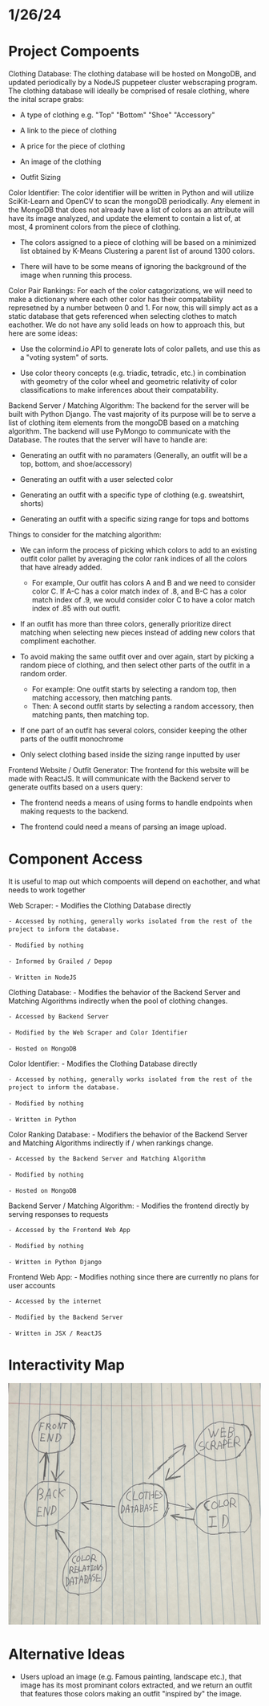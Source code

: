 # 1/26/24

# Project Compoents

Clothing Database: The clothing database will be hosted on MongoDB, and updated periodically by a NodeJS puppeteer cluster webscraping program. The clothing database will ideally be comprised of resale clothing, where the inital scrape grabs:

- A type of clothing e.g. "Top" "Bottom" "Shoe" "Accessory"

- A link to the piece of clothing

- A price for the piece of clothing

- An image of the clothing

- Outfit Sizing

Color Identifier: The color identifier will be written in Python and will utilize SciKit-Learn and OpenCV to scan the mongoDB periodically. Any element in the MongoDB that does not already have a list of colors as an attribute will have its image analyzed, and update the element to contain a list of, at most, 4 prominent colors from the piece of clothing.

- The colors assigned to a piece of clothing will be based on a minimized list obtained by K-Means Clustering a parent list of around 1300 colors.

- There will have to be some means of ignoring the background of the image when running this process.

Color Pair Rankings: For each of the color catagorizations, we will need to make a dictionary where each other color has their compatability represetned by a number between 0 and 1. For now, this will simply act as a static database that gets referenced when selecting clothes to match eachother. We do not have any solid leads on how to approach this, but here are some ideas:

- Use the colormind.io API to generate lots of color pallets, and use this as a "voting system" of sorts.

- Use color theory concepts (e.g. triadic, tetradic, etc.) in combination with geometry of the color wheel and geometric relativity of color classifications to make inferences about their compatability.

Backend Server / Matching Algorithm: The backend for the server will be built with Python Django. The vast majority of its purpose will be to serve a list of clothing item elements from the mongoDB based on a matching algorithm. The backend will use PyMongo to communicate with the Database. The routes that the server will have to handle are:

- Generating an outfit with no paramaters (Generally, an outfit will be a top, bottom, and shoe/accessory)

- Generating an outfit with a user selected color

- Generating an outfit with a specific type of clothing (e.g. sweatshirt, shorts)

- Generating an outfit with a specific sizing range for tops and bottoms

Things to consider for the matching algorithm:

- We can inform the process of picking which colors to add to an existing outfit color pallet by averaging the color rank indices of all the colors that have already added.
    - For example, Our outfit has colors A and B and we need to consider color C. If A-C has a color match index of .8, and B-C has a color match index of .9, we would consider color C to have a color match index of .85 with out outfit.

- If an outfit has more than three colors, generally prioritize direct matching when selecting new pieces instead of adding new colors that compliment eachother.

- To avoid making the same outfit over and over again, start by picking a random piece of clothing, and then select other parts of the outfit in a random order.
    - For example: One outfit starts by selecting a random top, then matching accessory, then matching pants.
    - Then: A second outfit starts by selecting a random accessory, then matching pants, then matching top.

- If one part of an outfit has several colors, consider keeping the other parts of the outfit monochrome

- Only select clothing based inside the sizing range inputted by user

Frontend Website / Outfit Generator: The frontend for this website will be made with ReactJS. It will communicate with the Backend server to generate outfits based on a users query:

- The frontend needs a means of using forms to handle endpoints when making requests to the backend.

- The frontend could need a means of parsing an image upload.


# Component Access 

It is useful to map out which compoents will depend on eachother, and what needs to work together

Web Scraper:
    - Modifies the Clothing Database directly

    - Accessed by nothing, generally works isolated from the rest of the project to inform the database.

    - Modified by nothing

    - Informed by Grailed / Depop

    - Written in NodeJS

Clothing Database:
    - Modifies the behavior of the Backend Server and Matching Algorithms indirectly when the pool of clothing changes.

    - Accessed by Backend Server

    - Modified by the Web Scraper and Color Identifier

    - Hosted on MongoDB

Color Identifier:
    - Modifies the Clothing Database directly

    - Accessed by nothing, generally works isolated from the rest of the project to inform the database.

    - Modified by nothing

    - Written in Python

Color Ranking Database:
    - Modifiers the behavior of the Backend Server and Matching Algorithms indirectly if / when rankings change.

    - Accessed by the Backend Server and Matching Algorithm

    - Modified by nothing

    - Hosted on MongoDB

Backend Server / Matching Algorithm:
    - Modifies the frontend directly by serving responses to requests

    - Accessed by the Frontend Web App

    - Modified by nothing

    - Written in Python Django

Frontend Web App:
    - Modifies nothing since there are currently no plans for user accounts

    - Accessed by the internet

    - Modified by the Backend Server

    - Written in JSX / ReactJS


# Interactivity Map
![Interactivity Map](../images/interactivity-map.jpeg)
# Alternative Ideas

- Users upload an image (e.g. Famous painting, landscape etc.), that image has its most prominant colors extracted, and we return an outfit that features those colors making an outfit "inspired by" the image.

